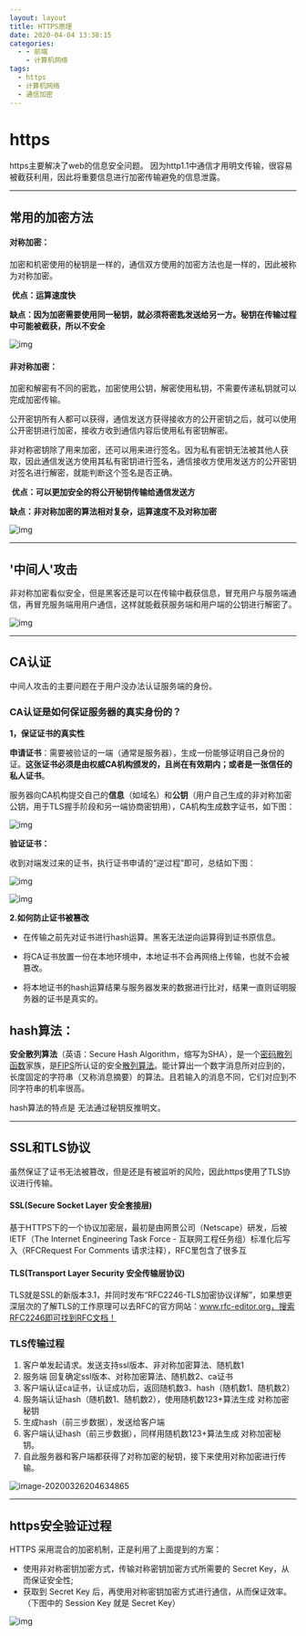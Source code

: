 ```yaml
---
layout: layout
title: HTTPS原理
date: 2020-04-04 13:38:15
categories:
  - - 前端
    - 计算机网络
tags:
  - https
  - 计算机网络
  - 通信加密
---
```


# https

https主要解决了web的信息安全问题。 因为http1.1中通信才用明文传输，很容易被截获利用，因此将重要信息进行加密传输避免的信息泄露。

---

## 常用的加密方法

#### 对称加密：

加密和机密使用的秘钥是一样的，通信双方使用的加密方法也是一样的，因此被称为对称加密。

​	**优点：运算速度快**

​	**缺点：因为加密需要使用同一秘钥，就必须将密匙发送给另一方。秘钥在传输过程中可能被截获，所以不安全**

![img](https://camo.githubusercontent.com/c95f015d173dd0dd54208f377c5ee9ba9e0d735f/68747470733a2f2f63732d6e6f7465732d313235363130393739362e636f732e61702d6775616e677a686f752e6d7971636c6f75642e636f6d2f37666666613462382d623336642d343731662d616430632d6138386565373633626237362e706e67)



#### 非对称加密：

加密和解密有不同的密匙，加密使用公钥，解密使用私钥，不需要传递私钥就可以完成加密传输。

公开密钥所有人都可以获得，通信发送方获得接收方的公开密钥之后，就可以使用公开密钥进行加密，接收方收到通信内容后使用私有密钥解密。

非对称密钥除了用来加密，还可以用来进行签名。因为私有密钥无法被其他人获取，因此通信发送方使用其私有密钥进行签名，通信接收方使用发送方的公开密钥对签名进行解密，就能判断这个签名是否正确。

​	**优点：可以更加安全的将公开秘钥传输给通信发送方**

​	**缺点：非对称加密的算法相对复杂，运算速度不及对称加密**

![img](https://camo.githubusercontent.com/fe1d080a765b2285e0f91d882716c447ebf425f5/68747470733a2f2f63732d6e6f7465732d313235363130393739362e636f732e61702d6775616e677a686f752e6d7971636c6f75642e636f6d2f33396363623239392d656539392d346464312d623862342d3266396563393439356362342e706e67)

---



##  '中间人'攻击

非对称加密看似安全，但是黑客还是可以在传输中截获信息，冒充用户与服务端通信，再冒充服务端用用户通信，这样就能截获服务端和用户端的公钥进行解密了。

![img](https://upload-images.jianshu.io/upload_images/264052-c17453a8455daf75.jpg?imageMogr2/auto-orient/strip|imageView2/2/w/882/format/webp)

---



## CA认证

中间人攻击的主要问题在于用户没办法认证服务端的身份。

### CA认证是如何保证服务器的真实身份的？



**1，保证证书的真实性**

**申请证书**：需要被验证的一端（通常是服务器），生成一份能够证明自己身份的证。**这张证书必须是由权威CA机构颁发的，且尚在有效期内；或者是一张信任的私人证书**。

服务器向CA机构提交自己的**信息**（如域名）和**公钥**（用户自己生成的非对称加密公钥，用于TLS握手阶段和另一端协商密钥用），CA机构生成数字证书，如下图：

![img](https://pic1.zhimg.com/80/v2-a07b55499fd8867d5be415ecc77001a0_720w.jpg)

**验证证书：**

收到对端发过来的证书，执行证书申请的“逆过程”即可，总结如下图：

![img](https://pic1.zhimg.com/80/v2-074ad85981131fca65cf2d03ac292700_720w.jpg)



![img](https://camo.githubusercontent.com/2901ef0e326dd93db4f6a815395fab9ff13225b2/68747470733a2f2f63732d6e6f7465732d313235363130393739362e636f732e61702d6775616e677a686f752e6d7971636c6f75642e636f6d2f323031372d30362d31312d63612e706e67)



**2.如何防止证书被篡改**

- 在传输之前先对证书进行hash运算。黑客无法逆向运算得到证书原信息。

- 将CA证书放置一份在本地环境中，本地证书不会再网络上传输，也就不会被篡改。
- 将本地证书的hash运算结果与服务器发来的数据进行比对，结果一直则证明服务器的证书是真实的。

## hash算法：

**安全散列算法**（英语：Secure Hash Algorithm，缩写为SHA），是一个[密码散列函数](https://baike.baidu.com/item/密码散列函数)家族，是[FIPS](https://baike.baidu.com/item/FIPS)所认证的安全[散列算法](https://baike.baidu.com/item/散列算法)。能计算出一个数字消息所对应到的，长度固定的字符串（又称消息摘要）的算法。且若输入的消息不同，它们对应到不同字符串的机率很高。

hash算法的特点是  无法通过秘钥反推明文。

---



## SSL和TLS协议

虽然保证了证书无法被篡改，但是还是有被监听的风险，因此https使用了TLS协议进行传输。

#### SSL(Secure Socket Layer 安全套接层)

基于HTTPS下的一个协议加密层，最初是由网景公司（Netscape）研发，后被IETF（The Internet Engineering Task Force - 互联网工程任务组）标准化后写入（RFCRequest For Comments 请求注释），RFC里包含了很多互

#### TLS(Transport Layer Security 安全传输层协议)

TLS就是SSL的新版本3.1，并同时发布“RFC2246-TLS加密协议详解”，如果想更深层次的了解TLS的工作原理可以去RFC的官方网站：www.rfc-editor.org，搜索RFC2246即可找到RFC文档！

### TLS传输过程

1. 客户单发起请求。发送支持ssl版本、非对称加密算法、随机数1
2. 服务端 回复确定ssl版本、对称加密算法、随机数2、ca证书
3. 客户端认证ca证书，认证成功后，返回随机数3、hash（随机数1、随机数2）
4. 服务端认证hash（随机数1、随机数2），使用随机数123+算法生成  对称加密秘钥
5. 生成hash（前三步数据），发送给客户端
6. 客户端认证hash（前三步数据），同样用随机数123+算法生成  对称加密秘钥。
7. 自此服务器和客户端都获得了对称加密的秘钥，接下来使用对称加密进行传输。

![image-20200326204634865](C:\Users\lulu\AppData\Roaming\Typora\typora-user-images\image-20200326204634865.png)

---



## https安全验证过程

HTTPS 采用混合的加密机制，正是利用了上面提到的方案：

- 使用非对称密钥加密方式，传输对称密钥加密方式所需要的 Secret Key，从而保证安全性;
- 获取到 Secret Key 后，再使用对称密钥加密方式进行通信，从而保证效率。（下图中的 Session Key 就是 Secret Key）

![img](https://camo.githubusercontent.com/370d97acbc36633fdd170957bbdcf8f8c91230ff/68747470733a2f2f63732d6e6f7465732d313235363130393739362e636f732e61702d6775616e677a686f752e6d7971636c6f75642e636f6d2f486f772d48545450532d576f726b732e706e67)